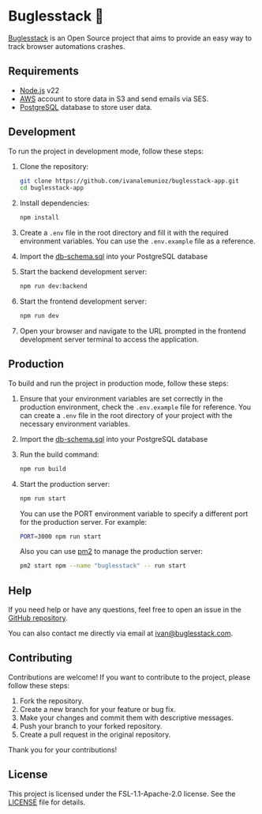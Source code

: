 # Buglesstack 🐛

[Buglesstack](https://buglesstack.com/) is an Open Source project that aims to provide an easy way to track browser automations crashes.

## Requirements

- [Node.js](https://nodejs.org/) v22
- [AWS](https://aws.amazon.com/) account to store data in S3 and send emails via SES.
- [PostgreSQL](https://www.postgresql.org/) database to store user data.

## Development
To run the project in development mode, follow these steps:

1. Clone the repository:
   ```bash
   git clone https://github.com/ivanalemunioz/buglesstack-app.git
   cd buglesstack-app
   ```
2. Install dependencies:
   ```bash
   npm install
   ```
3. Create a `.env` file in the root directory and fill it with the required environment variables. You can use the `.env.example` file as a reference.

4. Import the [db-schema.sql](/db-schema.sql) into your PostgreSQL database

5. Start the backend development server:
   ```bash
   npm run dev:backend
   ```

6. Start the frontend development server:
   ```bash
   npm run dev
   ```

7. Open your browser and navigate to the URL prompted in the frontend development server terminal to access the application.


## Production

To build and run the project in production mode, follow these steps:

1. Ensure that your environment variables are set correctly in the production environment, check the `.env.example` file for reference. You can create a `.env` file in the root directory of your project with the necessary environment variables.

2. Import the [db-schema.sql](/db-schema.sql) into your PostgreSQL database

3. Run the build command:
   ```bash
   npm run build
   ```
4. Start the production server:
   ```bash
   npm run start
   ```

    You can use the PORT environment variable to specify a different port for the production server. For example:
    ```bash
    PORT=3000 npm run start
    ```

    Also you can use [pm2](https://pm2.keymetrics.io/) to manage the production server:
    ```bash
    pm2 start npm --name "buglesstack" -- run start
    ```

## Help
If you need help or have any questions, feel free to open an issue in the [GitHub repository](https://github.com/ivanalemunioz/buglesstack-app/issues).

You can also contact me directly via email at [ivan@buglesstack.com](mailto:ivan@buglesstack.com).

## Contributing
Contributions are welcome! If you want to contribute to the project, please follow these steps:

1. Fork the repository.
2. Create a new branch for your feature or bug fix.
3. Make your changes and commit them with descriptive messages.
4. Push your branch to your forked repository.
5. Create a pull request in the original repository.

Thank you for your contributions!

## License
This project is licensed under the FSL-1.1-Apache-2.0 license. See the [LICENSE](LICENSE.md) file for details.
